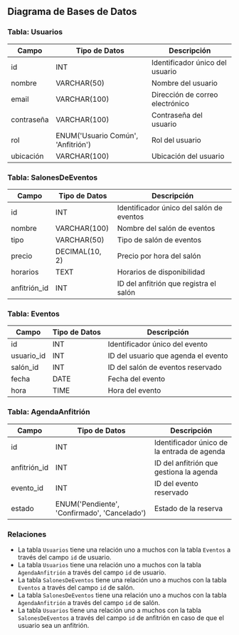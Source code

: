 ## Diagrama de Bases de Datos

### Tabla: Usuarios
| Campo       | Tipo de Datos | Descripción                  |
|-------------|---------------|------------------------------|
| id          | INT           | Identificador único del usuario |
| nombre      | VARCHAR(50)   | Nombre del usuario           |
| email       | VARCHAR(100)  | Dirección de correo electrónico |
| contraseña  | VARCHAR(100)  | Contraseña del usuario       |
| rol         | ENUM('Usuario Común', 'Anfitrión') | Rol del usuario |
| ubicación   | VARCHAR(100)  | Ubicación del usuario        |

### Tabla: SalonesDeEventos
| Campo       | Tipo de Datos | Descripción                  |
|-------------|---------------|------------------------------|
| id          | INT           | Identificador único del salón de eventos |
| nombre      | VARCHAR(100)  | Nombre del salón de eventos  |
| tipo        | VARCHAR(50)   | Tipo de salón de eventos     |
| precio      | DECIMAL(10, 2)| Precio por hora del salón    |
| horarios    | TEXT          | Horarios de disponibilidad   |
| anfitrión_id| INT           | ID del anfitrión que registra el salón |

### Tabla: Eventos
| Campo       | Tipo de Datos | Descripción                  |
|-------------|---------------|------------------------------|
| id          | INT           | Identificador único del evento |
| usuario_id  | INT           | ID del usuario que agenda el evento |
| salón_id    | INT           | ID del salón de eventos reservado |
| fecha       | DATE          | Fecha del evento             |
| hora        | TIME          | Hora del evento              |

### Tabla: AgendaAnfitrión
| Campo       | Tipo de Datos | Descripción                  |
|-------------|---------------|------------------------------|
| id          | INT           | Identificador único de la entrada de agenda |
| anfitrión_id| INT           | ID del anfitrión que gestiona la agenda |
| evento_id   | INT           | ID del evento reservado      |
| estado      | ENUM('Pendiente', 'Confirmado', 'Cancelado') | Estado de la reserva |

### Relaciones
- La tabla `Usuarios` tiene una relación uno a muchos con la tabla `Eventos` a través del campo `id` de usuario.
- La tabla `Usuarios` tiene una relación uno a muchos con la tabla `AgendaAnfitrión` a través del campo `id` de usuario.
- La tabla `SalonesDeEventos` tiene una relación uno a muchos con la tabla `Eventos` a través del campo `id` de salón.
- La tabla `SalonesDeEventos` tiene una relación uno a muchos con la tabla `AgendaAnfitrión` a través del campo `id` de salón.
- La tabla `Usuarios` tiene una relación uno a muchos con la tabla `SalonesDeEventos` a través del campo `id` de anfitrión en caso de que el usuario sea un anfitrión.

